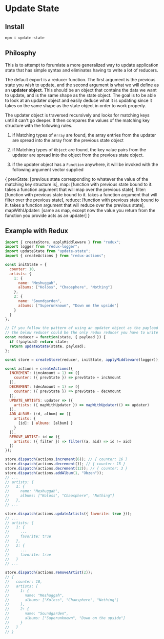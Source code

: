 # Update State

## Install

```bash
npm i update-state
```

## Philosphy

This is to attempt to forumlate a more generalized way to update application state that has simple syntax and eliminates having to write a lot of reducers.

The default export is a reducer function. The first argument is the previous state you wish to update, and the second argument is what we will define as an **updater object**. This should be an object that contains the data we want to update, and is the same shape as the state object. The goal is to be able to look at an updater object and easily deduce what it is updating since it takes on the same shape as the state object in order to work properly.

The updater object is traversed recursively and looks for matching keys until it can't go deeper. It then compares the values of the matching key structure with the following rules.

1. if Matching types of `Array` are found, the array entries from the updater are spread into the array from the previous state object

2. if Matching types of `Object` are found, the key value pairs from the updater are spread into the object from the previous state object.

3. if the updater object has a `Function` anywhere, it will be invoked with the following argument vector supplied

{
prevState: [previous state corresponding to whatever the value of the matching key structure is],
map: [function with previous state bound to it. takes a function argument that will map over the previous state],
filter: [function with previous state bound to it. takes a function argument that will filter over the previous state],
reduce: [function with previous state bound to it. takes a function argument that will reduce over the previous state],
mapWithUpdater: [same as map, except now the value you return from the function you provide acts as an updater]
}

## Example with Redux

```js
import { createStore, applyMiddleware } from "redux";
import logger from "redux-logger";
import updateState from "update-state";
import { createActions } from "redux-actions";

const initState = {
  counter: 10,
  artists: {
    1: {
      name: "Meshuggah",
      albums: ["Koloss", "Chaosphere", "Nothing"]
    },
    2: {
      name: "Soundgarden",
      albums: ["Superunknown", "Down on the upside"]
    }
  }
};

// If you follow the pattern of using an updater object as the payload of your object,
// the below reducer could be the only redux reducer you have to write for your whole app.
const reducer = function(state, { payload }) {
  if (!payload) return state;
  return updateState(state, payload);
};

const store = createStore(reducer, initState, applyMiddleware(logger));

const actions = createActions({
  INCREMENT: (incAmount = 1) => ({
    counter: ({ prevState }) => prevState + incAmount
  }),
  DECREMENT: (decAmount = 1) => ({
    counter: ({ prevState }) => prevState - decAmount
  }),
  UPDATE_ARTISTS: updater => ({
    artists: ({ mapWithUpdater }) => mapWithUpdater(() => updater)
  }),
  ADD_ALBUM: (id, album) => ({
    artists: {
      [id]: { albums: [album] }
    }
  }),
  REMOVE_ARTIST: id => ({
    artists: ({ filter }) => filter((a, aid) => id != aid)
  })
});

store.dispatch(actions.increment(6)); // { counter: 16 }
store.dispatch(actions.decrement()); // { counter: 15 }
store.dispatch(actions.decrement(12)); // { counter: 3 }
store.dispatch(actions.addAlbum(1, "Obzen"));
// ...
// artists: {
//   1: {
//     name: "Meshuggah",
//     albums: ["Koloss", "Chaosphere", "Nothing"]
//   },
// ...

store.dispatch(actions.updateArtists({ favorite: true }));
// ...
// artists: {
//   1: {
//     ...
//     favorite: true
//   },
//   2: {
//     ...
//     favorite: true
//   }
// ...

store.dispatch(actions.removeArtist(2));
// {
//   counter: 10,
//   artists: {
//     1: {
//       name: "Meshuggah",
//       albums: ["Koloss", "Chaosphere", "Nothing"]
//     },
//     2: {
//       name: "Soundgarden",
//       albums: ["Superunknown", "Down on the upside"]
//     }
//   }
// }
```
